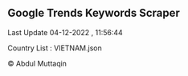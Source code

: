 

## Google Trends Keywords Scraper 
 
Last Update 04-12-2022 , 11:56:44

Country List :
VIETNAM.json



© Abdul Muttaqin 
